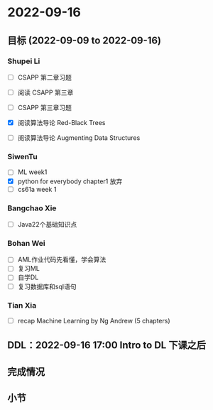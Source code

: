 # 2022-09-16
## 目标 (2022-09-09 to 2022-09-16)
### Shupei Li
- [ ] CSAPP 第二章习题
- [ ] 阅读 CSAPP 第三章
- [ ] CSAPP 第三章习题
- [x] 阅读算法导论 Red-Black Trees
- [ ] 阅读算法导论 Augmenting Data Structures


### SiwenTu
- [ ] ML week1
- [x] python for everybody chapter1 放弃
- [ ] cs61a week 1

### Bangchao Xie
- [ ] Java22个基础知识点

### Bohan Wei
- [ ] AML作业代码先看懂，学会算法 
- [ ] 复习ML
- [ ] 自学DL 
- [ ] 复习数据库和sql语句

### Tian Xia
- [ ] recap Machine Learning by Ng Andrew (5 chapters)

## DDL：2022-09-16 17:00 Intro to DL 下课之后

## 完成情况

## 小节


